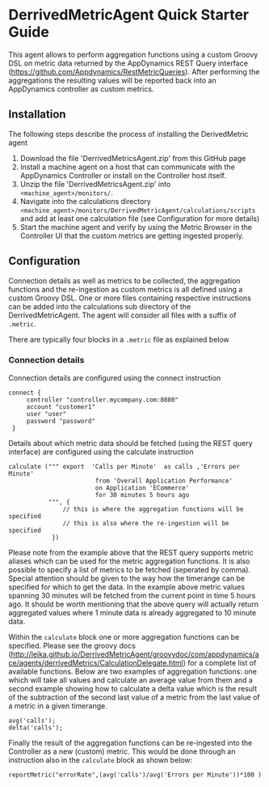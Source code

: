 # DerrivedMetricAgent Quick Starter Guide

This agent allows to perform aggregation functions using a custom Groovy DSL on metric data returned by the AppDynamics REST Query interface (https://github.com/Appdynamics/RestMetricQueries). After performing the aggregations the resulting values will be reported back into an AppDynamics controller as custom metrics.

## Installation

The following steps describe the process of installing the DerivedMetric agent

1. Download the file 'DerrivedMetricsAgent.zip' from this GitHub page
2. Install a machine agent on a host that can communicate with the AppDynamics Controller or install on the Controller host itself.
3. Unzip the file 'DerrivedMetricsAgent.zip' into `<machine_agent>/monitors/`.
4. Navigate into the calculations directory `<machine_agent>/monitors/DerrivedMetricAgent/calculations/scripts` and add at least one calculation  file (see Configuration for more details)
5. Start the machine agent and verify by using the Metric Browser in the Controller UI that the custom metrics are getting ingested properly.

## Configuration

Connection details as well as metrics to be collected, the aggregation functions and the re-ingestion as custom metrics is all defined using a custom Groovy DSL. One or more files containing respective instructions can be added into the calculations sub directory of the DerrivedMetricAgent. The agent will consider all files with a suffix of `.metric`.

There are typically four blocks in a `.metric` file as explained below

### Connection details

Connection details are configured using the connect instruction

```
connect {
     controller "controller.mycompany.com:8080"
     account "customer1"
     user "user"
     password "password"
 }
```

Details about which metric data should be fetched (using the REST query interface) are configured using the calculate instruction

```
calculate (""" export  'Calls per Minute'  as calls ,'Errors per Minute' 
                        from 'Overall Application Performance'
                        on Application 'ECommerce'
                        for 30 minutes 5 hours ago
           """, {
               // this is where the aggregation functions will be specified
               // this is also where the re-ingestion will be specified
            })
```

Please note from the example above that the REST query supports metric aliases which can be used for the metric aggregation functions. It is also possible to specify a list of metrics to be fetched (seperated by comma). Special attention should be given to the way how the timerange can be specified for which to get the data. In the example above metric values spanning 30 minutes will be fetched from the current point in time 5 hours ago. It should be worth mentioning that the above query will actually return aggregated values  where 1 minute data is already aggregated to 10 minute data.

Within the `calculate` block one or more aggregation functions can be specified. Please see the groovy docs (http://leika.github.io/DerrivedMetricAgent/groovydoc/com/appdynamics/ace/agents/derrivedMetrics/CalculationDelegate.html) for a complete list of available functions. Below are two examples of aggregation functions: one which will take all values and calculate an average value from them and a second example showing how to calculate a delta value which is the result of the subtraction of the second last value of a metric from the last value of a metric in a given timerange.

```
avg('calls');
delta('calls');
```

Finally the result of the aggregation functions can be re-ingested into the Controller as a new (custom) metric. This would be done through an instruction also in the `calculate` block as shown below:

```
reportMetric("errorRate",(avg('calls')/avg('Errors per Minute'))*100 )
```